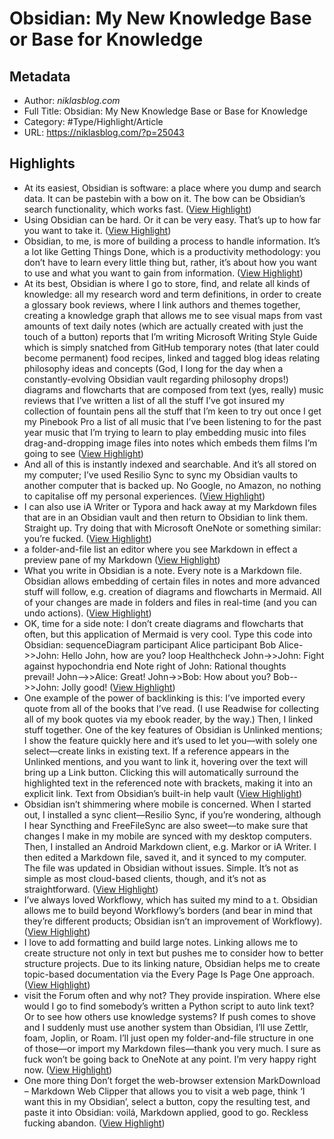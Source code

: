# Obsidian: My New Knowledge Base or Base for Knowledge

## Metadata

* Author: *niklasblog.com*
* Full Title: Obsidian: My New Knowledge Base or Base for Knowledge
* Category: #Type/Highlight/Article
* URL: https://niklasblog.com/?p=25043

## Highlights

* At its easiest, Obsidian is software: a place where you dump and search data. It can be pastebin with a bow on it. The bow can be Obsidian’s search functionality, which works fast. ([View Highlight](https://instapaper.com/read/1358169334/14480693))
* Using Obsidian can be hard. Or it can be very easy. That’s up to how far you want to take it. ([View Highlight](https://instapaper.com/read/1358169334/14480695))
* Obsidian, to me, is more of building a process to handle information. It’s a lot like Getting Things Done, which is a productivity methodology: you don’t have to learn every little thing but, rather, it’s about how you want to use and what you want to gain from information. ([View Highlight](https://instapaper.com/read/1358169334/14480696))
* At its best, Obsidian is where I go to store, find, and relate all kinds of knowledge:
  all my research
  word and term definitions, in order to create a glossary
  book reviews, where I link authors and themes together, creating a knowledge graph that allows me to see visual maps from vast amounts of text
  daily notes (which are actually created with just the touch of a button)
  reports that I’m writing
  Microsoft Writing Style Guide which is simply snatched from GitHub
  temporary notes (that later could become permanent)
  food recipes, linked and tagged
  blog ideas
  relating philosophy ideas and concepts (God, I long for the day when a constantly-evolving Obsidian vault regarding philosophy drops!)
  diagrams and flowcharts that are composed from text (yes, really)
  music reviews that I’ve written
  a list of all the stuff I’ve got insured
  my collection of fountain pens
  all the stuff that I’m keen to try out once I get my Pinebook Pro
  a list of all music that I’ve been listening to for the past year
  music that I’m trying to learn to play
  embedding music into files
  drag-and-dropping image files into notes which embeds them
  films I’m going to see ([View Highlight](https://instapaper.com/read/1358169334/14480697))
* And all of this is instantly indexed and searchable. And it’s all stored on my computer; I’ve used Resilio Sync to sync my Obsidian vaults to another computer that is backed up. No Google, no Amazon, no nothing to capitalise off my personal experiences. ([View Highlight](https://instapaper.com/read/1358169334/14480698))
* I can also use iA Writer or Typora and hack away at my Markdown files that are in an Obsidian vault and then return to Obsidian to link them. Straight up. Try doing that with Microsoft OneNote or something similar: you’re fucked. ([View Highlight](https://instapaper.com/read/1358169334/14480699))
* a folder-and-file list
  an editor where you see Markdown in effect
  a preview pane of my Markdown ([View Highlight](https://instapaper.com/read/1358169334/14480701))
* What you write in Obsidian is a note. Every note is a Markdown file. Obsidian allows embedding of certain files in notes and more advanced stuff will follow, e.g. creation of diagrams and flowcharts in Mermaid. All of your changes are made in folders and files in real-time (and you can undo actions). ([View Highlight](https://instapaper.com/read/1358169334/14480702))
* OK, time for a side note: I don’t create diagrams and flowcharts that often, but this application of Mermaid is very cool. Type this code into Obsidian:
  sequenceDiagram
  participant Alice
  participant Bob
  Alice->>John: Hello John, how are you?
  loop Healthcheck
  John->>John: Fight against hypochondria
  end
  Note right of John: Rational thoughts <br/>prevail!
  John-->>Alice: Great!
  John->>Bob: How about you?
  Bob-->>John: Jolly good! ([View Highlight](https://instapaper.com/read/1358169334/14480703))
* One example of the power of backlinking is this: I’ve imported every quote from all of the books that I’ve read. (I use Readwise for collecting all of my book quotes via my ebook reader, by the way.) Then, I linked stuff together. One of the key features of Obsidian is Unlinked mentions; I show the feature quickly here and it’s used to let you—with solely one select—create links in existing text.
  If a reference appears in the Unlinked mentions, and you want to link it, hovering over the text will bring up a Link button. Clicking this will automatically surround the highlighted text in the referenced note with brackets, making it into an explicit link.
  Text from Obsidian’s built-in help vault ([View Highlight](https://instapaper.com/read/1358169334/14480704))
* Obsidian isn’t shimmering where mobile is concerned. When I started out, I installed a sync client—Resilio Sync, if you’re wondering, although I hear Syncthing and FreeFileSync are also sweet—to make sure that changes I make in my mobile are synced with my desktop computers. Then, I installed an Android Markdown client, e.g. Markor or iA Writer. I then edited a Markdown file, saved it, and it synced to my computer. The file was updated in Obsidian without issues. Simple. It’s not as simple as most cloud-based clients, though, and it’s not as straightforward. ([View Highlight](https://instapaper.com/read/1358169334/14480707))
* I’ve always loved Workflowy, which has suited my mind to a t. Obsidian allows me to build beyond Workflowy’s borders (and bear in mind that they’re different products; Obsidian isn’t an improvement of Workflowy). ([View Highlight](https://instapaper.com/read/1358169334/14480708))
* I love to add formatting and build large notes. Linking allows me to create structure not only in text but pushes me to consider how to better structure projects. Due to its linking nature, Obsidian helps me to create topic-based documentation via the Every Page Is Page One approach. ([View Highlight](https://instapaper.com/read/1358169334/14480709))
* visit the Forum often and why not? They provide inspiration. Where else would I go to find somebody’s written a Python script to auto link text? Or to see how others use knowledge systems?
  If push comes to shove and I suddenly must use another system than Obsidian, I’ll use Zettlr, foam, Joplin, or Roam. I’ll just open my folder-and-file structure in one of those—or import my Markdown files—thank you very much. I sure as fuck won’t be going back to OneNote at any point. I’m very happy right now. ([View Highlight](https://instapaper.com/read/1358169334/14480710))
* One more thing
  Don’t forget the web-browser extension MarkDownload – Markdown Web Clipper that allows you to visit a web page, think ‘I want this in my Obsidian’, select a button, copy the resulting test, and paste it into Obsidian: voilá, Markdown applied, good to go. Reckless fucking abandon. ([View Highlight](https://instapaper.com/read/1358169334/14480711))
